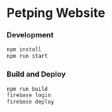 # Petping Website

### Development
```sh
npm install
npm run start
```
### Build and Deploy

```sh
npm run build
firebase login
firebase deploy
```
